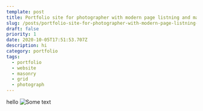 ```yaml
---
template: post
title: Portfolio site for photographer with modern page listning and masonry grid
slug: /posts/portfolio-site-for-photographer-with-modern-page-listning-and-masonry-grid
draft: false
priority: 1
date: 2020-10-05T17:51:53.707Z
description: hi
category: portfolio
tags:
  - portfolio
  - website
  - masonry
  - grid
  - photograph
---
```


hello
![Some text](/media/masonry/02.jpg 'Masonry example')
